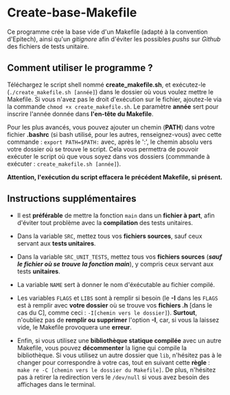 # Create-base-Makefile

Ce programme crée la base vide d'un Makefile (adapté à la convention d'Epitech), ainsi qu'un _gitignore_ afin d'éviter les possibles _pushs_ sur _Github_ des fichiers de tests unitaire.

## Comment utiliser le programme ?

Téléchargez le script shell nommé **create_makefile.sh**, et exécutez-le (`./create_makefile.sh [année]`) dans le dossier où vous voulez mettre le Makefile. Si vous n'avez pas le droit d'exécution sur le fichier, ajoutez-le via la commande `chmod +x create_makefile.sh`. Le paramètre **année** sert pour inscrire l'année donnée dans **l'en-tête du Makefile**.

Pour les plus avancés, vous pouvez ajouter un chemin (**PATH**) dans votre fichier **.bashrc** (si bash utilisé, pour les autres, renseignez-vous) avec cette commande : `export PATH=$PATH:` avec, après le ':', le chemin absolu vers votre dossier où se trouve le script. Cela vous permettra de pouvoir exécuter le script où que vous soyez dans vos dossiers (commmande à exécuter : `create_makefile.sh [année]`).

**Attention, l'exécution du script effacera le précédent Makefile, si présent.**

## Instructions supplémentaires

- Il est **préférable** de mettre la fonction `main` dans un **fichier à part**, afin d'éviter tout problème avec la **compilation** des tests unitaires.

- Dans la variable `SRC`, mettez tous vos **fichiers sources**, sauf ceux servant aux **tests unitaires**.

- Dans la variable `SRC_UNIT_TESTS`, mettez tous vos **fichiers sources** (**_sauf le fichier où se trouve la fonction main_**), y compris ceux servant aux tests **unitaires**.

- La variable `NAME` sert à donner le nom d'éxécutable au fichier compilé.

- Les variables `FLAGS` et `LIBS` sont à remplir si besoin (le **-I** dans les `FLAGS` est à remplir avec **votre dossier** où se trouve vos **fichiers .h** [dans le cas du C], comme ceci : `-I[chemin vers le dossier]`). **Surtout**, n'oubliez pas de **remplir ou supprimer** l'option **-I**, car, si vous la laissez vide, le Makefile provoquera une **erreur**.

- Enfin, si vous utilisez une **bibliothèque statique compilée** avec un autre Makefile, vous pouvez **décommenter** la ligne qui compile la bibliothèque.
Si vous utilisez un autre dossier que `lib`, n'hésitez pas à le changer pour correspondre à votre cas, tout en suivant cette **règle** : `make re -C [chemin vers le dossier du Makefile]`. De plus, n'hésitez pas à retirer la redirection vers le `/dev/null` si vous avez besoin des affichages dans le terminal.

